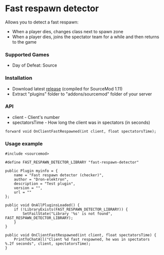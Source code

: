 # Fast respawn detector

Allows you to detect a fast respawn:

* When a player dies, changes class next to spawn zone
* When a player dies, joins the spectator team for a while and then returns to the game

### Supported Games

* Day of Defeat: Source

### Installation

* Download latest [release](https://github.com/dronelektron/fast-respawn-detector/releases) (compiled for SourceMod 1.11)
* Extract "plugins" folder to "addons/sourcemod" folder of your server

### API

* client - Client's number
* spectatorsTime - How long the client was in spectators (in seconds)

```
forward void OnClientFastRespawned(int client, float spectatorsTime);
```

### Usage example

```
#include <sourcemod>

#define FAST_RESPAWN_DETECTOR_LIBRARY "fast-respawn-detector"

public Plugin myinfo = {
    name = "Fast respawn detector (checker)",
    author = "Dron-elektron",
    description = "Test plugin",
    version = "",
    url = ""
};

public void OnAllPluginsLoaded() {
    if (!LibraryExists(FAST_RESPAWN_DETECTOR_LIBRARY)) {
        SetFailState("Library '%s' is not found", FAST_RESPAWN_DETECTOR_LIBRARY);
    }
}

public void OnClientFastRespawned(int client, float spectatorsTime) {
    PrintToChatAll("Client %d fast respawned, he was in spectators %.2f seconds", client, spectatorsTime);
}
```

